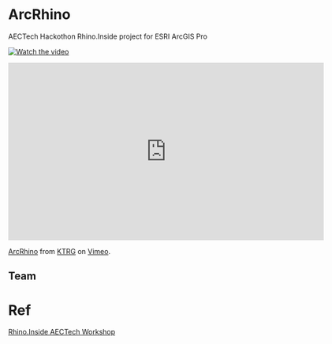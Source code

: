 # ArcRhino

AECTech Hackothon Rhino.Inside project for ESRI ArcGIS Pro

[![Watch the video](https://github.com/nicoazel/ArcRhino/blob/master/Presentation%20Materials/Video%20frame.png)](https://vimeo.com/367573952)

<iframe src="https://player.vimeo.com/video/367573952?color=ffffff&title=0&byline=0&portrait=0" width="640" height="360" frameborder="0" allow="autoplay; fullscreen" allowfullscreen></iframe>
<p><a href="https://vimeo.com/367573952">ArcRhino</a> from <a href="https://vimeo.com/ktrg">KTRG</a> on <a href="https://vimeo.com">Vimeo</a>.</p>

## Team


# Ref 

[Rhino.Inside AECTech Workshop](https://github.com/mcneel/Rhino.Inside-Workshop)